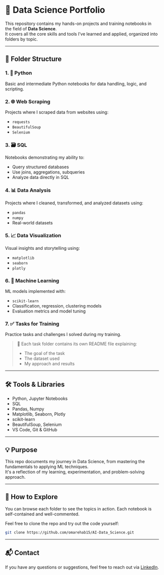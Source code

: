 
# 🧠 Data Science Portfolio

This repository contains my hands-on projects and training notebooks in the field of **Data Science**.  
It covers all the core skills and tools I’ve learned and applied, organized into folders by topic.

---

## 📁 Folder Structure

### 1. 📌 Python
Basic and intermediate Python notebooks for data handling, logic, and scripting.

### 2. 🌐 Web Scraping
Projects where I scraped data from websites using:
- `requests`
- `BeautifulSoup`
- `Selenium`

### 3. 🗃️ SQL
Notebooks demonstrating my ability to:
- Query structured databases
- Use joins, aggregations, subqueries
- Analyze data directly in SQL

### 4. 📊 Data Analysis
Projects where I cleaned, transformed, and analyzed datasets using:
- `pandas`
- `numpy`
- Real-world datasets

### 5. 📈 Data Visualization
Visual insights and storytelling using:
- `matplotlib`
- `seaborn`
- `plotly`

### 6. 🤖 Machine Learning
ML models implemented with:
- `scikit-learn`
- Classification, regression, clustering models
- Evaluation metrics and model tuning

### 7. ✅ Tasks for Training
Practice tasks and challenges I solved during my training.
> 🔹 Each task folder contains its own README file explaining:
> - The goal of the task  
> - The dataset used  
> - My approach and results

---

## 🛠️ Tools & Libraries

- Python, Jupyter Notebooks  
- SQL  
- Pandas, Numpy  
- Matplotlib, Seaborn, Plotly  
- scikit-learn  
- BeautifulSoup, Selenium  
- VS Code, Git & GitHub  

---

## 💡 Purpose

This repo documents my journey in Data Science, from mastering the fundamentals to applying ML techniques.  
It's a reflection of my learning, experimentation, and problem-solving approach.

---

## 🚀 How to Explore

You can browse each folder to see the topics in action. Each notebook is self-contained and well-commented.

Feel free to clone the repo and try out the code yourself:

```bash
git clone https://github.com/omarehab15/AI-Data_Science.git
```

---

## 📬 Contact

If you have any questions or suggestions, feel free to reach out via [LinkedIn](https://www.linkedin.com/in/omar-ehab-eid).
